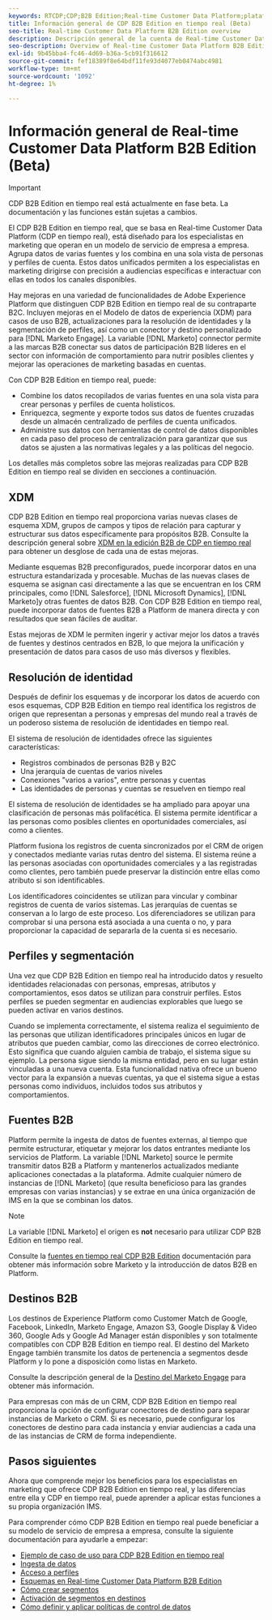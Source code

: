 ```yaml
---
keywords: RTCDP;CDP;B2B Edition;Real-time Customer Data Platform;plataforma de datos de clientes en tiempo real;cdp en tiempo real;b2b;cdp;Customer AI
title: Información general de CDP B2B Edition en tiempo real (Beta)
seo-title: Real-time Customer Data Platform B2B Edition overview
description: Descripción general de la cuenta de Real-time Customer Data Platform B2B Edition
seo-description: Overview of Real-time Customer Data Platform B2B Edition Account
exl-id: 9b45bba4-fc46-4d69-b36a-5cb91f316612
source-git-commit: fef18389f8e64bdf11fe93d4077eb0474abc4981
workflow-type: tm+mt
source-wordcount: '1092'
ht-degree: 1%

---
```


# Información general de Real-time Customer Data Platform B2B Edition (Beta)

>[!IMPORTANT]
>
>CDP B2B Edition en tiempo real está actualmente en fase beta. La documentación y las funciones están sujetas a cambios.

El CDP B2B Edition en tiempo real, que se basa en Real-time Customer Data Platform (CDP en tiempo real), está diseñado para los especialistas en marketing que operan en un modelo de servicio de empresa a empresa. Agrupa datos de varias fuentes y los combina en una sola vista de personas y perfiles de cuenta. Estos datos unificados permiten a los especialistas en marketing dirigirse con precisión a audiencias específicas e interactuar con ellas en todos los canales disponibles.

Hay mejoras en una variedad de funcionalidades de Adobe Experience Platform que distinguen CDP B2B Edition en tiempo real de su contraparte B2C. Incluyen mejoras en el Modelo de datos de experiencia (XDM) para casos de uso B2B, actualizaciones para la resolución de identidades y la segmentación de perfiles, así como un conector y destino personalizado para [!DNL Marketo Engage]. La variable [!DNL Marketo] connector permite a las marcas B2B conectar sus datos de participación B2B líderes en el sector con información de comportamiento para nutrir posibles clientes y mejorar las operaciones de marketing basadas en cuentas.

Con CDP B2B Edition en tiempo real, puede:

* Combine los datos recopilados de varias fuentes en una sola vista para crear personas y perfiles de cuenta holísticos.
* Enriquezca, segmente y exporte todos sus datos de fuentes cruzadas desde un almacén centralizado de perfiles de cuenta unificados.
* Administre sus datos con herramientas de control de datos disponibles en cada paso del proceso de centralización para garantizar que sus datos se ajusten a las normativas legales y a las políticas del negocio.

Los detalles más completos sobre las mejoras realizadas para CDP B2B Edition en tiempo real se dividen en secciones a continuación.

## XDM

CDP B2B Edition en tiempo real proporciona varias nuevas clases de esquema XDM, grupos de campos y tipos de relación para capturar y estructurar sus datos específicamente para propósitos B2B. Consulte la descripción general sobre [XDM en la edición B2B de CDP en tiempo real](./schemas/b2b.md) para obtener un desglose de cada una de estas mejoras.

Mediante esquemas B2B preconfigurados, puede incorporar datos en una estructura estandarizada y procesable. Muchas de las nuevas clases de esquema se asignan casi directamente a las que se encuentran en los CRM principales, como [!DNL Salesforce], [!DNL Microsoft Dynamics], [!DNL Marketo]y otras fuentes de datos B2B. Con CDP B2B Edition en tiempo real, puede incorporar datos de fuentes B2B a Platform de manera directa y con resultados que sean fáciles de auditar.

Estas mejoras de XDM le permiten ingerir y activar mejor los datos a través de fuentes y destinos centrados en B2B, lo que mejora la unificación y presentación de datos para casos de uso más diversos y flexibles.

## Resolución de identidad

Después de definir los esquemas y de incorporar los datos de acuerdo con esos esquemas, CDP B2B Edition en tiempo real identifica los registros de origen que representan a personas y empresas del mundo real a través de un poderoso sistema de resolución de identidades en tiempo real.

El sistema de resolución de identidades ofrece las siguientes características:

* Registros combinados de personas B2B y B2C
* Una jerarquía de cuentas de varios niveles
* Conexiones &quot;varios a varios&quot;, entre personas y cuentas
* Las identidades de personas y cuentas se resuelven en tiempo real

El sistema de resolución de identidades se ha ampliado para apoyar una clasificación de personas más polifacética. El sistema permite identificar a las personas como posibles clientes en oportunidades comerciales, así como a clientes.

Platform fusiona los registros de cuenta sincronizados por el CRM de origen y conectados mediante varias rutas dentro del sistema. El sistema reúne a las personas asociadas con oportunidades comerciales y a las registradas como clientes, pero también puede preservar la distinción entre ellas como atributo si son identificables.

Los identificadores coincidentes se utilizan para vincular y combinar registros de cuenta de varios sistemas. Las jerarquías de cuentas se conservan a lo largo de este proceso. Los diferenciadores se utilizan para comprobar si una persona está asociada a una cuenta o no, y para proporcionar la capacidad de separarla de la cuenta si es necesario.

## Perfiles y segmentación

Una vez que CDP B2B Edition en tiempo real ha introducido datos y resuelto identidades relacionadas con personas, empresas, atributos y comportamientos, esos datos se utilizan para construir perfiles. Estos perfiles se pueden segmentar en audiencias explorables que luego se pueden activar en varios destinos.

Cuando se implementa correctamente, el sistema realiza el seguimiento de las personas que utilizan identificadores principales únicos en lugar de atributos que pueden cambiar, como las direcciones de correo electrónico. Esto significa que cuando alguien cambia de trabajo, el sistema sigue su ejemplo. La persona sigue siendo la misma entidad, pero en su lugar están vinculadas a una nueva cuenta. Esta funcionalidad nativa ofrece un bueno vector para la expansión a nuevas cuentas, ya que el sistema sigue a estas personas como individuos, incluidos todos sus atributos y comportamientos.

## Fuentes B2B

Platform permite la ingesta de datos de fuentes externas, al tiempo que permite estructurar, etiquetar y mejorar los datos entrantes mediante los servicios de Platform. La variable [!DNL Marketo] source le permite transmitir datos B2B a Platform y mantenerlos actualizados mediante aplicaciones conectadas a la plataforma. Admite cualquier número de instancias de [!DNL Marketo] (que resulta beneficioso para las grandes empresas con varias instancias) y se extrae en una única organización de IMS en la que se combinan los datos.

>[!NOTE]
>
>La variable [!DNL Marketo] el origen es **not** necesario para utilizar CDP B2B Edition en tiempo real.

Consulte la [fuentes en tiempo real CDP B2B Edition](./sources/b2b.md) documentación para obtener más información sobre Marketo y la introducción de datos B2B en Platform.

## Destinos B2B

Los destinos de Experience Platform como Customer Match de Google, Facebook, LinkedIn, Marketo Engage, Amazon S3, Google Display &amp; Video 360, Google Ads y Google Ad Manager están disponibles y son totalmente compatibles con CDP B2B Edition en tiempo real. El destino del Marketo Engage también transmite los datos de pertenencia a segmentos desde Platform y lo pone a disposición como listas en Marketo.

Consulte la descripción general de la [Destino del Marketo Engage](../destinations/catalog/adobe/marketo-engage.md) para obtener más información.

Para empresas con más de un CRM, CDP B2B Edition en tiempo real proporciona la opción de configurar conectores de destino para separar instancias de Marketo o CRM. Si es necesario, puede configurar los conectores de destino para cada instancia y enviar audiencias a cada una de las instancias de CRM de forma independiente.

## Pasos siguientes

Ahora que comprende mejor los beneficios para los especialistas en marketing que ofrece CDP B2B Edition en tiempo real, y las diferencias entre ella y CDP en tiempo real, puede aprender a aplicar estas funciones a su propia organización IMS.

Para comprender cómo CDP B2B Edition en tiempo real puede beneficiar a su modelo de servicio de empresa a empresa, consulte la siguiente documentación para ayudarle a empezar:

* [Ejemplo de caso de uso para CDP B2B Edition en tiempo real](./b2b-use-case.md)
* [Ingesta de datos](./sources/b2b.md)
* [Acceso a perfiles](./profile/profile-overview.md)
* [Esquemas en Real-time Customer Data Platform B2B Edition](./schemas/b2b.md)
* [Cómo crear segmentos](./segmentation/b2b.md)
* [Activación de segmentos en destinos](./destinations/b2b.md)
* [Cómo definir y aplicar políticas de control de datos](./privacy/data-governance-overview.md)

<!-- PLACEHOLDER - page under construction -->
<!-- * [Privacy in Real-time Customer Data Platform B2B Edition](./privacy/b2b.md) -->
